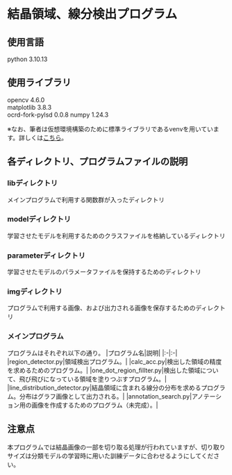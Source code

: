 # 結晶領域、線分検出プログラム

## 使用言語
python 3.10.13
## 使用ライブラリ
opencv 4.6.0  
matplotlib 3.8.3  
ocrd-fork-pylsd 0.0.8
numpy 1.24.3  

※なお、筆者は仮想環境構築のために標準ライブラリであるvenvを用いています。詳しくは[こちら](https://qiita.com/fiftystorm36/items/b2fd47cf32c7694adc2e)。

## 各ディレクトリ、プログラムファイルの説明
### libディレクトリ
メインプログラムで利用する関数群が入ったディレクトリ
### modelディレクトリ
学習させたモデルを利用するためのクラスファイルを格納しているディレクトリ
### parameterディレクトリ
学習させたモデルのパラメータファイルを保持するためのディレクトリ
### imgディレクトリ
プログラムで利用する画像、および出力される画像を保存するためのディレクトリ
### メインプログラム
プログラムはそれぞれ以下の通り。
|プログラム名|説明|
|:-|:-|
|region_detector.py|領域検出プログラム。|
|calc_acc.py|検出した領域の精度を求めるためのプログラム。|
|one_dot_region_fillter.py|検出した領域について、飛び飛びになっている領域を塗りつぶすプログラム。|
|line_distribution_detector.py|結晶領域に含まれる線分の分布を求めるプログラム。分布はグラフ画像として出力される。|
|annotation_search.py|アノテーション用の画像を作成するためのプログラム（未完成）。|

## 注意点
本プログラムでは結晶画像の一部を切り取る処理が行われていますが、切り取りサイズは分類モデルの学習時に用いた訓練データに合わせるようにしてください。